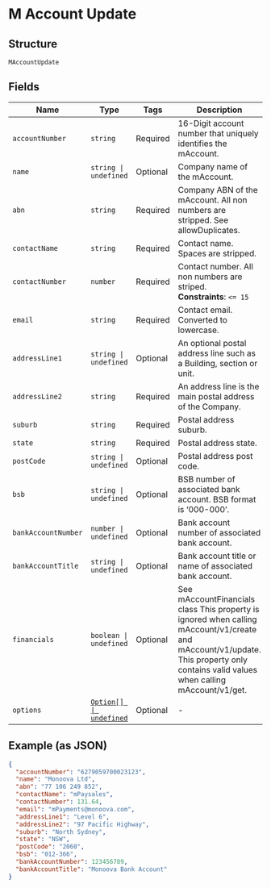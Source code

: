 
# M Account Update

## Structure

`MAccountUpdate`

## Fields

| Name | Type | Tags | Description |
|  --- | --- | --- | --- |
| `accountNumber` | `string` | Required | 16-Digit account number that uniquely identifies the mAccount. |
| `name` | `string \| undefined` | Optional | Company name of the mAccount. |
| `abn` | `string` | Required | Company ABN of the mAccount. All non numbers are stripped. See allowDuplicates. |
| `contactName` | `string` | Required | Contact name. Spaces are stripped. |
| `contactNumber` | `number` | Required | Contact number. All non numbers are striped.<br>**Constraints**: `<= 15` |
| `email` | `string` | Required | Contact email. Converted to lowercase. |
| `addressLine1` | `string \| undefined` | Optional | An optional postal address line such as a Building, section or unit. |
| `addressLine2` | `string` | Required | An address line is the main postal address of the Company. |
| `suburb` | `string` | Required | Postal address suburb. |
| `state` | `string` | Required | Postal address state. |
| `postCode` | `string \| undefined` | Optional | Postal address post code. |
| `bsb` | `string \| undefined` | Optional | BSB number of associated bank account. BSB format is ‘000-000’. |
| `bankAccountNumber` | `number \| undefined` | Optional | Bank account number of associated bank account. |
| `bankAccountTitle` | `string \| undefined` | Optional | Bank account title or name of associated bank account. |
| `financials` | `boolean \| undefined` | Optional | See mAccountFinancials class This property is ignored when calling mAccount/v1/create and mAccount/v1/update. This property only contains valid values when calling mAccount/v1/get. |
| `options` | [`Option[] \| undefined`](../../doc/models/option.md) | Optional | - |

## Example (as JSON)

```json
{
  "accountNumber": "6279059700023123",
  "name": "Monoova Ltd",
  "abn": "77 106 249 852",
  "contactName": "mPaysales",
  "contactNumber": 131.64,
  "email": "mPayments@monoova.com",
  "addressLine1": "Level 6",
  "addressLine2": "97 Pacific Highway",
  "suburb": "North Sydney",
  "state": "NSW",
  "postCode": "2060",
  "bsb": "012-366",
  "bankAccountNumber": 123456789,
  "bankAccountTitle": "Monoova Bank Account"
}
```

